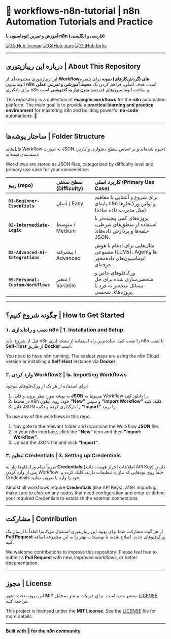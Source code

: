 # 🤖 workflows-n8n-tutorial | n8n Automation Tutorials and Practice

**آموزش و تمرین اتوماسیون با n8n (فارسی و انگلیسی)**

[![GitHub license](https://img.shields.io/github/license/shahramsamar/workflows-n8n?style=for-the-badge)](LICENSE)
[![GitHub stars](https://img.shields.io/github/stars/shahramsamar/workflows-n8n?style=for-the-badge)](https://github.com/shahramsamar/workflows-n8n/stargazers)
[![GitHub forks](https://img.shields.io/github/forks/shahramsamar/workflows-n8n/network/members?style=for-the-badge)](https://github.com/shahramsamar/workflows-n8n/network/members)

---

## درباره این ریپازیتوری | About This Repository

این ریپازیتوری مجموعه‌ای از **Workflowهای (گردش‌کارهای) نمونه** برای پلتفرم اتوماسیون **n8n** است. هدف اصلی، فراهم کردن یک **محیط آموزشی و تمرینی عملی** برای یادگیری n8n و ساخت اتوماسیون‌های قدرتمند **بدون نیاز به کدنویسی** است.

This repository is a collection of **example workflows** for the **n8n** automation platform. The main goal is to provide a **practical learning and practice environment** for mastering n8n and building powerful **no-code** automations. 🚀

---

## ساختار پوشه‌ها | Folder Structure

فایل‌های Workflow به صورت JSON ذخیره شده‌اند و بر اساس سطح دشواری و کاربرد دسته‌بندی شده‌اند:

Workflows are stored as JSON files, categorized by difficulty level and primary use case for your convenience:

| ریپو (repo) | سطح سختی (Difficulty) | کاربرد اصلی (Primary Use Case) |
| :--- | :--- | :--- |
| **`01-Beginner-Essentials`** | آسان / Easy | برای شروع و آشنایی با مفاهیم پایه‌ای n8n و اولین ورک‌فلوها (مثل مدیریت داده ساده). |
| **`02-Intermediate-Logic`** | متوسط / Medium | پروژه‌های کمی پیچیده‌تر با استفاده از منطق‌های شرطی، حلقه‌ها و پردازش داده‌های JSON. |
| **`03-Advanced-AI-Integrations`** | پیشرفته / Advanced | مثال‌هایی برای ادغام با هوش مصنوعی (LLMs)، Agentها و اتوماسیون‌های داده‌محور حرفه‌ای. |
| **`99-Personal-Custom-Workflows`** | متغیر / Variable | ورک‌فلوهای خاص و شخصی‌سازی شده برای حل مسائل منحصر به فرد یا پروژه‌های شخصی. |

---

## چگونه شروع کنیم؟ | How to Get Started

### ۱. نصب و راه‌اندازی n8n | 1. Installation and Setup
قبل از شروع، باید n8n را نصب کنید. ساده‌ترین راه استفاده از نسخه ابری n8n یا نصب **Self-Host** از طریق **Docker** است.

You need to have n8n running. The easiest ways are using the n8n Cloud version or installing a **Self-Host** instance via **Docker**.

### ۲. وارد کردن Workflowها | 2. Importing Workflows
برای استفاده از هر یک از ورک‌فلوهای موجود:
1.  به پوشه مورد نظر بروید و فایل **JSON** مربوط به Workflow را دانلود کنید.
2.  در محیط n8n خود، روی آیکون **"New"** و سپس **"Import Workflow"** کلیک کنید.
3.  فایل JSON را بارگذاری کرده و دکمه **"Import"** را بزنید.

To use any of the workflows in this repo:
1.  Navigate to the relevant folder and download the Workflow **JSON** file.
2.  In your n8n interface, click the **"New"** icon and then **"Import Workflow"**.
3.  Upload the JSON file and click **"Import"**.

### ۳. تنظیم Credentials | 3. Setting up Credentials
تقریباً تمام ورک‌فلوها نیاز به **Credentials** (اطلاعات احراز هویت، مانند API Key) دارند. پس از وارد کردن Workflow، حتماً روی نودهایی که نیاز به تنظیمات دارند، کلیک کرده و Credentials خود را وارد یا تعریف نمایید.

Almost all workflows require **Credentials** (like API Keys). After importing, make sure to click on any nodes that need configuration and enter or define your required Credentials to establish the external connections.

---

## مشارکت | Contribution
از هر گونه مشارکت شما برای بهبود این ریپازیتوری استقبال می‌کنیم! لطفاً با ارسال یک **Pull Request** ورک‌فلوهای جدید، اصلاح شده، یا توضیحات بهتر را به این مجموعه اضافه کنید.

We welcome contributions to improve this repository! Please feel free to submit a **Pull Request** with new, improved workflows, or better documentation.

---

## مجوز | License
این پروژه تحت مجوز **MIT** منتشر شده است. برای جزئیات بیشتر به فایل [LICENSE](LICENSE) مراجعه کنید.

This project is licensed under the **MIT License**. See the [LICENSE](LICENSE) file for more details.

---

**Built with 🧡 for the n8n community**
